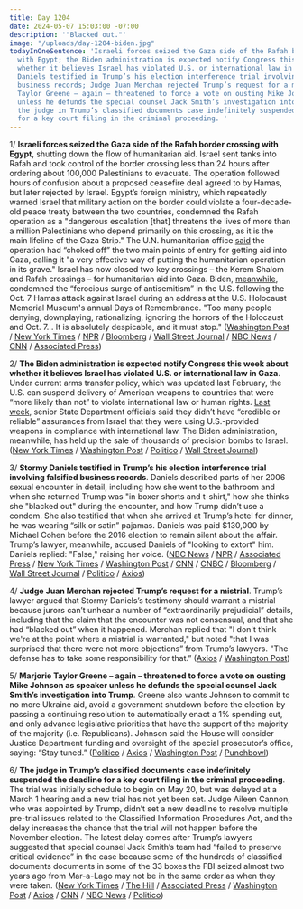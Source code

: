 ```yaml
---
title: Day 1204
date: 2024-05-07 15:03:00 -07:00
description: '"Blacked out."'
image: "/uploads/day-1204-biden.jpg"
todayInOneSentence: 'Israeli forces seized the Gaza side of the Rafah border crossing
  with Egypt; the Biden administration is expected notify Congress this week about
  whether it believes Israel has violated U.S. or international law in Gaza; Stormy
  Daniels testified in Trump’s his election interference trial involving falsified
  business records; Judge Juan Merchan rejected Trump’s request for a mistrial; Marjorie
  Taylor Greene – again – threatened to force a vote on ousting Mike Johnson as speaker
  unless he defunds the special counsel Jack Smith’s investigation into Trump; and
  the judge in Trump’s classified documents case indefinitely suspended the deadline
  for a key court filing in the criminal proceeding. '
---
```


1/ **Israeli forces seized the Gaza side of the Rafah border crossing with Egypt**, shutting down the flow of humanitarian aid. Israel sent tanks into Rafah and took control of the border crossing less than 24 hours after ordering about 100,000 Palestinians to evacuate. The operation followed hours of confusion about a proposed ceasefire deal agreed to by Hamas, but later rejected by Israel. Egypt’s foreign ministry, which repeatedly warned Israel that military action on the border could violate a four-decade-old peace treaty between the two countries, condemned the Rafah operation as a "dangerous escalation [that] threatens the lives of more than a million Palestinians who depend primarily on this crossing, as it is the main lifeline of the Gaza Strip." The U.N. humanitarian office [said](https://www.nytimes.com/2024/05/07/world/middleeast/rafah-gaza-border-aid.html) the operation had “choked off” the two main points of entry for getting aid into Gaza, calling it "a very effective way of putting the humanitarian operation in its grave." Israel has now closed two key crossings – the Kerem Shalom and Rafah crossings – for humanitarian aid into Gaza. Biden, [meanwhile](https://www.cnn.com/2024/05/07/politics/joe-biden-antisemitism-speech/index.html), condemned the “ferocious surge of antisemitism” in the U.S. following the Oct. 7 Hamas attack against Israel during an address at the U.S. Holocaust Memorial Museum's annual Days of Remembrance. "Too many people denying, downplaying, rationalizing, ignoring the horrors of the Holocaust and Oct. 7... It is absolutely despicable, and it must stop." ([Washington Post](https://www.washingtonpost.com/world/2024/05/07/rafah-israel-gaza-egypt-crossing/) / [New York Times](https://www.nytimes.com/live/2024/05/07/world/israel-gaza-war-hamas-rafah?action=click&pgtype=Article&state=default&module=styln-israel-gaza&variant=show&region=BELOW_MAIN_CONTENT&block=storyline_flex_guide_recirc) / [NPR](https://www.npr.org/2024/05/07/1249550208/israel-gaza-rafah-crossing) / [Bloomberg](https://www.bloomberg.com/news/articles/2024-05-07/israel-raid-closes-rafah-border-crossing-in-gaza-hamas-says?srnd=homepage-americas&sref=MIBMEEoj) / [Wall Street Journal](https://www.wsj.com/world/middle-east/israeli-forces-seize-key-gaza-crossing-ahead-of-planned-rafah-offensive-45c4d31b?mod=hp_lead_pos3) / [NBC News](https://www.nbcnews.com/news/world/live-blog/live-updates-israeli-forces-take-control-rafah-border-crossing-rcna150983) / [CNN](https://www.cnn.com/middleeast/live-news/israel-hamas-war-gaza-news-05-07-24/index.html) / [Associated Press](https://apnews.com/live/cease-fire-israel-hamas-war-rafah-updates))

2/ **The Biden administration is expected notify Congress this week about whether it believes Israel has violated U.S. or international law in Gaza**. Under current arms transfer policy, which was updated last February, the U.S. can suspend delivery of American weapons to countries that were “more likely than not” to violate international law or human rights. [Last week](https://whatthefuckjusthappenedtoday.com/2024/04/29/day-1196/#1-senior-state-department-officials), senior State Department officials said they didn’t have “credible or reliable” assurances from Israel that they were using U.S.-provided weapons in compliance with international law. The Biden administration, meanwhile, has held up the sale of thousands of precision bombs to Israel. ([New York Times](https://www.nytimes.com/2024/05/07/us/politics/israel-gaza-us-weapons.html) / [Washington Post](https://www.washingtonpost.com/national-security/2024/05/06/biden-israel-violations-gaza-war/) / [Politico](https://www.politico.com/news/2024/05/07/us-concerns-over-israels-gaza-policy-led-to-weapons-holdup-00156528) / [Wall Street Journal](https://www.wsj.com/world/middle-east/u-s-delays-sending-precision-weapons-to-israel-253f12f0))

3/ **Stormy Daniels testified in Trump’s his election interference trial involving falsified business records**. Daniels described parts of her 2006 sexual encounter in detail, including how she went to the bathroom and when she returned Trump was "in boxer shorts and t-shirt," how she thinks she "blacked out" during the encounter, and how Trump didn’t use a condom. She also testified that when she arrived at Trump’s hotel for dinner, he was wearing “silk or satin” pajamas. Daniels was paid $130,000 by Michael Cohen before the 2016 election to remain silent about the affair. Trump’s lawyer, meanwhile, accused Daniels of "looking to extort" him. Daniels replied: "False," raising her voice. ([NBC News](https://www.nbcnews.com/politics/donald-trump/trump-trial-resumes-prosecutors-indicate-hush-money-testimony-halfway-rcna150950) / [NPR](https://www.npr.org/2024/05/07/1249318101/stormy-daniels-trump-trial-new-york) / [Associated Press](https://apnews.com/article/trump-trial-hush-money-gag-order-d853768fff5fafbdee55623579889140) / [New York Times](https://www.nytimes.com/live/2024/05/07/nyregion/trump-trial-hush-money-stormy-daniels) / [Washington Post](https://www.washingtonpost.com/politics/2024/05/07/trump-hush-money-trial-live-updates/) / [CNN](https://www.cnn.com/politics/live-news/trump-hush-money-trial-05-07-24/index.html?tab=all) / [CNBC](https://www.cnbc.com/2024/05/07/trump-trial-ex-president-posts-then-deletes-message-about-witnesses.html) / [Bloomberg](https://www.bloomberg.com/news/live-blog/2024-05-07/trump-criminal-trial-may-7?srnd=homepage-americas&sref=MIBMEEoj) / [Wall Street Journal](https://www.wsj.com/us-news/law/porn-star-stormy-daniels-to-testify-at-donald-trumps-hush-money-trial-ee9f8ce6?mod=hp_lead_pos2) / [Politico](https://www.politico.com/live-updates/2024/05/07/trump-hush-money-criminal-trial/judge-denies-mistrial-00156614) / [Axios](https://www.axios.com/2024/05/07/stormy-daniels-testify-trump-trial-new-york))

4/ **Judge Juan Merchan rejected Trump’s request for a mistrial**. Trump’s lawyer argued that Stormy Daniels’s testimony should warrant a mistrial because jurors can’t unhear a number of “extraordinarily prejudicial” details, including that the claim that the encounter was not consensual, and that she had “blacked out” when it happened. Merchan replied that "I don't think we're at the point where a mistrial is warranted," but noted "that I was surprised that there were not more objections” from Trump’s lawyers. "The defense has to take some responsibility for that.” ([Axios](https://www.axios.com/2024/05/07/stormy-daniels-trump-hush-money-court-case?stream=top) / [Washington Post](https://www.washingtonpost.com/politics/2024/05/07/trump-hush-money-trial-live-updates/#link-XTA6G6LPPBABTJWL2R2JD4D6XQ))

5/ **Marjorie Taylor Greene – again – threatened to force a vote on ousting Mike Johnson as speaker unless he defunds the special counsel Jack Smith’s investigation into Trump**. Greene also wants Johnson to commit to no more Ukraine aid, avoid a government shutdown before the election by passing a continuing resolution to automatically enact a 1% spending cut, and only advance legislative priorities that have the support of the majority of the majority (i.e. Republicans). Johnson said the House will consider Justice Department funding and oversight of the special prosecutor’s office, saying: “Stay tuned.” ([Politico](https://www.politico.com/news/2024/05/07/what-mtg-wants-from-mike-johnson-00156451) / [Axios](https://www.axios.com/2024/05/07/mike-johnson-marjorie-taylor-greene-meetings) / [Washington Post](https://www.washingtonpost.com/politics/2024/05/07/marjorie-taylor-greene-speaker-johnson-trump/4ea0872c-0c97-11ef-ae0a-a6870885518d_story.html) / [Punchbowl](https://punchbowl.news/archive/5724-punchbowl-news-am/)) 

6/ **The judge in Trump’s classified documents case indefinitely suspended the deadline for a key court filing in the criminal proceeding**. The trial was initially schedule to begin on May 20, but was delayed at a March 1 hearing and a new trial has not yet been set. Judge Aileen Cannon, who was appointed by Trump, didn’t set a new deadline to resolve multiple pre-trial issues related to the Classified Information Procedures Act, and the delay increases the chance that the trial will not happen before the November election. The latest delay comes after Trump’s lawyers suggested that special counsel Jack Smith’s team had “failed to preserve critical evidence” in the case because some of the hundreds of classified documents documents in some of the 33 boxes the FBI seized almost two years ago from Mar-a-Lago may not be in the same order as when they were taken. ([New York Times](https://www.nytimes.com/2024/05/06/us/politics/trump-classified-documents-trial-delay.html) / [The Hill](https://thehill.com/policy/national-security/4648830-mar-a-lago-deadline-evidence-handling-trump-classified-documents/) / [Associated Press](https://apnews.com/article/trump-classified-documents-maralago-presidential-records-200d4c73d7c7dd75d9c9d878b77d05ce) / [Washington Post](https://www.washingtonpost.com/national-security/2024/05/07/trump-classified-documents-trial-delayed-cannon-florida/) / [Axios](https://www.axios.com/2024/05/07/trump-classified-documents-trial-date-court) / [CNN](https://www.cnn.com/2024/05/07/politics/judge-postpones-trump-classified-documents-trial/index.html) / [NBC News](https://www.nbcnews.com/politics/donald-trump/judge-indefinitely-delays-trumps-classified-documents-criminal-trial-rcna151145) / [Politico](https://www.politico.com/news/2024/05/07/trump-classified-docs-trial-delay-florida-00156680))
 
